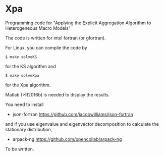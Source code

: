 # Xpa
Programming code for "Applying the Explicit Aggregation Algorithm to Heterogeneous Macro Models"

The code is written for intel fortran (or gfortran). 

For Linux, you can compile the code by
```
$ make solveKS
```
for the KS algorithm and
```
$ make solveXpa
```
for the Xpa algorithm. 

Matlab (>R2016b) is needed to display the results.

You need to install 

- json-fortran https://github.com/jacobwilliams/json-fortran

and if you use eigenvalue and eigenvector decomposition to calculate the stationary distribution,

- arpack-ng https://github.com/opencollab/arpack-ng

To be written.
